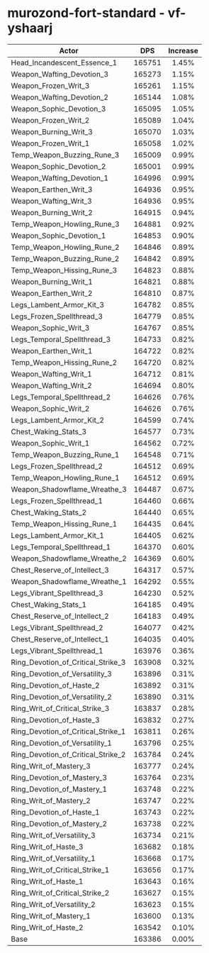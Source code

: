 # murozond-fort-standard - vf-yshaarj
| Actor | DPS | Increase |
|---|:---:|:---:|
|Head_Incandescent_Essence_1|165751|1.45%|
|Weapon_Wafting_Devotion_3|165273|1.15%|
|Weapon_Frozen_Writ_3|165261|1.15%|
|Weapon_Wafting_Devotion_2|165144|1.08%|
|Weapon_Sophic_Devotion_3|165095|1.05%|
|Weapon_Frozen_Writ_2|165089|1.04%|
|Weapon_Burning_Writ_3|165070|1.03%|
|Weapon_Frozen_Writ_1|165058|1.02%|
|Temp_Weapon_Buzzing_Rune_3|165009|0.99%|
|Weapon_Sophic_Devotion_2|165001|0.99%|
|Weapon_Wafting_Devotion_1|164996|0.99%|
|Weapon_Earthen_Writ_3|164936|0.95%|
|Weapon_Wafting_Writ_3|164936|0.95%|
|Weapon_Burning_Writ_2|164915|0.94%|
|Temp_Weapon_Howling_Rune_3|164881|0.92%|
|Weapon_Sophic_Devotion_1|164853|0.90%|
|Temp_Weapon_Howling_Rune_2|164846|0.89%|
|Temp_Weapon_Buzzing_Rune_2|164842|0.89%|
|Temp_Weapon_Hissing_Rune_3|164823|0.88%|
|Weapon_Burning_Writ_1|164821|0.88%|
|Weapon_Earthen_Writ_2|164810|0.87%|
|Legs_Lambent_Armor_Kit_3|164782|0.85%|
|Legs_Frozen_Spellthread_3|164779|0.85%|
|Weapon_Sophic_Writ_3|164767|0.85%|
|Legs_Temporal_Spellthread_3|164733|0.82%|
|Weapon_Earthen_Writ_1|164722|0.82%|
|Temp_Weapon_Hissing_Rune_2|164720|0.82%|
|Weapon_Wafting_Writ_1|164712|0.81%|
|Weapon_Wafting_Writ_2|164694|0.80%|
|Legs_Temporal_Spellthread_2|164626|0.76%|
|Weapon_Sophic_Writ_2|164626|0.76%|
|Legs_Lambent_Armor_Kit_2|164599|0.74%|
|Chest_Waking_Stats_3|164577|0.73%|
|Weapon_Sophic_Writ_1|164562|0.72%|
|Temp_Weapon_Buzzing_Rune_1|164548|0.71%|
|Legs_Frozen_Spellthread_2|164512|0.69%|
|Temp_Weapon_Howling_Rune_1|164512|0.69%|
|Weapon_Shadowflame_Wreathe_3|164487|0.67%|
|Legs_Frozen_Spellthread_1|164460|0.66%|
|Chest_Waking_Stats_2|164440|0.65%|
|Temp_Weapon_Hissing_Rune_1|164435|0.64%|
|Legs_Lambent_Armor_Kit_1|164405|0.62%|
|Legs_Temporal_Spellthread_1|164370|0.60%|
|Weapon_Shadowflame_Wreathe_2|164369|0.60%|
|Chest_Reserve_of_Intellect_3|164317|0.57%|
|Weapon_Shadowflame_Wreathe_1|164292|0.55%|
|Legs_Vibrant_Spellthread_3|164230|0.52%|
|Chest_Waking_Stats_1|164185|0.49%|
|Chest_Reserve_of_Intellect_2|164183|0.49%|
|Legs_Vibrant_Spellthread_2|164077|0.42%|
|Chest_Reserve_of_Intellect_1|164035|0.40%|
|Legs_Vibrant_Spellthread_1|163976|0.36%|
|Ring_Devotion_of_Critical_Strike_3|163908|0.32%|
|Ring_Devotion_of_Versatility_3|163896|0.31%|
|Ring_Devotion_of_Haste_2|163892|0.31%|
|Ring_Devotion_of_Versatility_2|163890|0.31%|
|Ring_Writ_of_Critical_Strike_3|163837|0.28%|
|Ring_Devotion_of_Haste_3|163832|0.27%|
|Ring_Devotion_of_Critical_Strike_1|163811|0.26%|
|Ring_Devotion_of_Versatility_1|163796|0.25%|
|Ring_Devotion_of_Critical_Strike_2|163784|0.24%|
|Ring_Writ_of_Mastery_3|163777|0.24%|
|Ring_Devotion_of_Mastery_3|163764|0.23%|
|Ring_Devotion_of_Mastery_1|163748|0.22%|
|Ring_Writ_of_Mastery_2|163747|0.22%|
|Ring_Devotion_of_Haste_1|163743|0.22%|
|Ring_Devotion_of_Mastery_2|163738|0.22%|
|Ring_Writ_of_Versatility_3|163734|0.21%|
|Ring_Writ_of_Haste_3|163682|0.18%|
|Ring_Writ_of_Versatility_1|163668|0.17%|
|Ring_Writ_of_Critical_Strike_1|163656|0.17%|
|Ring_Writ_of_Haste_1|163643|0.16%|
|Ring_Writ_of_Critical_Strike_2|163627|0.15%|
|Ring_Writ_of_Versatility_2|163623|0.15%|
|Ring_Writ_of_Mastery_1|163600|0.13%|
|Ring_Writ_of_Haste_2|163542|0.10%|
|Base|163386|0.00%|
